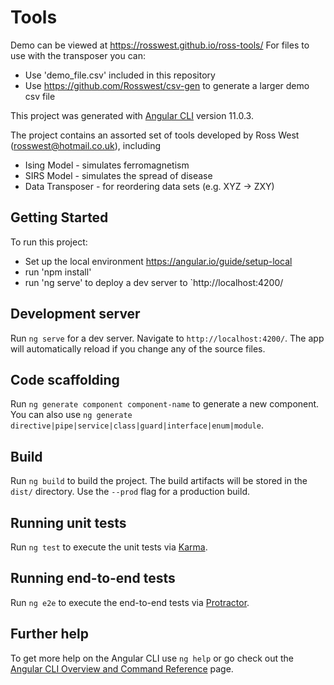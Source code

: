 # Tools

Demo can be viewed at https://rosswest.github.io/ross-tools/
For files to use with the transposer you can:
* Use 'demo_file.csv' included in this repository
* Use https://github.com/Rosswest/csv-gen to generate a larger demo csv file

This project was generated with [Angular CLI](https://github.com/angular/angular-cli) version 11.0.3.

The project contains an assorted set of tools developed by Ross West (rosswest@hotmail.co.uk), including
* Ising Model - simulates ferromagnetism
* SIRS Model - simulates the spread of disease
* Data Transposer - for reordering data sets (e.g. XYZ -> ZXY)

## Getting Started

To run this project:
* Set up the local environment https://angular.io/guide/setup-local
* run 'npm install'
* run 'ng serve' to deploy a dev server to `http://localhost:4200/

## Development server

Run `ng serve` for a dev server. Navigate to `http://localhost:4200/`. The app will automatically reload if you change any of the source files.

## Code scaffolding

Run `ng generate component component-name` to generate a new component. You can also use `ng generate directive|pipe|service|class|guard|interface|enum|module`.

## Build

Run `ng build` to build the project. The build artifacts will be stored in the `dist/` directory. Use the `--prod` flag for a production build.

## Running unit tests

Run `ng test` to execute the unit tests via [Karma](https://karma-runner.github.io).

## Running end-to-end tests

Run `ng e2e` to execute the end-to-end tests via [Protractor](http://www.protractortest.org/).

## Further help

To get more help on the Angular CLI use `ng help` or go check out the [Angular CLI Overview and Command Reference](https://angular.io/cli) page.
